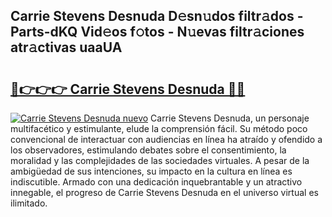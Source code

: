 ## Carrie Stevens Desnuda D𝚎sn𝚞dos filtr𝚊dos - Parts-dKQ Vid𝚎os f𝚘tos - N𝚞evas filtr𝚊ciones atr𝚊ctivas uaaUA

# <h2><a href="http://mbcatry.tromn.icu/?c=Carrie+Stevens+Desnuda">🔗👉👉👉 Carrie Stevens Desnuda 🔗🔗</a></h2>

[![Carrie Stevens Desnuda nuevo](https://i.imgur.com/pEAQMta.gif)](http://mbcatry.tromn.icu/?c=Carrie+Stevens+Desnuda)
Carrie Stevens Desnuda, un personaje multifacético y estimulante, elude la comprensión fácil. Su método poco convencional de interactuar con audiencias en línea ha atraído y ofendido a los observadores, estimulando debates sobre el consentimiento, la moralidad y las complejidades de las sociedades virtuales. A pesar de la ambigüedad de sus intenciones, su impacto en la cultura en línea es indiscutible. Armado con una dedicación inquebrantable y un atractivo innegable, el progreso de Carrie Stevens Desnuda en el universo virtual es ilimitado.

